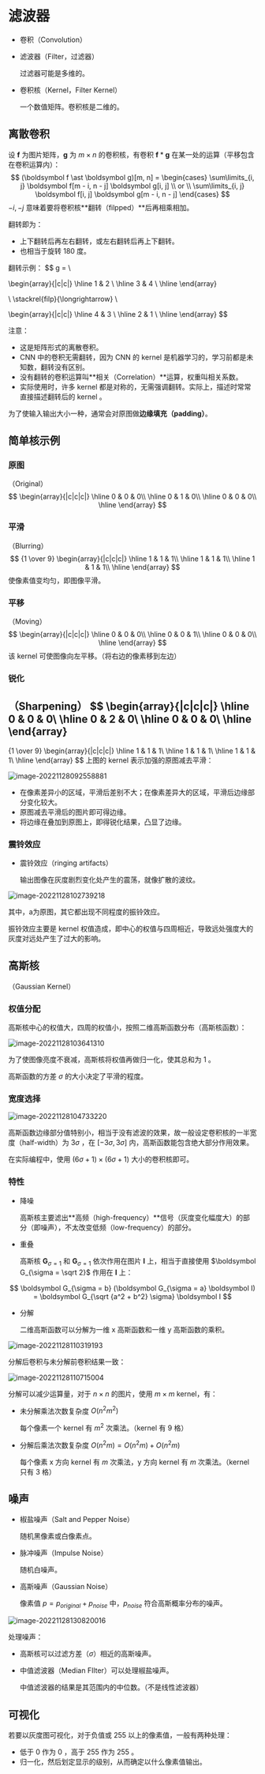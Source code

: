 # 滤波器

- 卷积（Convolution）

- 滤波器（Filter，过滤器）

	过滤器可能是多维的。
	
- 卷积核（Kernel，Filter Kernel）

	一个数值矩阵。卷积核是二维的。

## 离散卷积

设 $\boldsymbol f$ 为图片矩阵，$\boldsymbol g$ 为 $m \times n$ 的卷积核，有卷积 $\boldsymbol  f \ast \boldsymbol  g$ 在某一处的运算（平移包含在卷积运算内）：
$$
(\boldsymbol  f \ast \boldsymbol  g)[m, n] =
\begin{cases}
\sum\limits_{i, j} \boldsymbol  f[m - i, n - j] \boldsymbol  g[i, j] \\ or \\
\sum\limits_{i, j} \boldsymbol  f[i, j] \boldsymbol  g[m - i, n - j]
\end{cases}
$$
$- i, -j$ 意味着要将卷积核**翻转（filpped）**后再相乘相加。

翻转即为：

- 上下翻转后再左右翻转，或左右翻转后再上下翻转。
- 也相当于旋转 180 度。

翻转示例：
$$
g = \ 

\begin{array}{|c|c|}
\hline
1 & 2 \\
\hline
3 & 4 \\
\hline
\end{array}

\ \stackrel{filp}{\longrightarrow} \ 

\begin{array}{|c|c|}
\hline
4 & 3 \\
\hline
2 & 1 \\
\hline
\end{array}
$$


注意：

- 这是矩阵形式的离散卷积。
- CNN 中的卷积无需翻转，因为 CNN 的 kernel 是机器学习的，学习前都是未知数，翻转没有区别。
- 没有翻转的卷积运算叫**相关（Correlation）**运算，权重叫相关系数。
- 实际使用时，许多 kernel 都是对称的，无需强调翻转。实际上，描述时常常直接描述翻转后的 kernel 。

为了使输入输出大小一种，通常会对原图做**边缘填充（padding）**。

## 简单核示例

### 原图

（Original）
$$
\begin{array}{|c|c|c|}
\hline
0 & 0 & 0\\
\hline
0 & 1 & 0\\
\hline
0 & 0 & 0\\
\hline
\end{array}
$$

### 平滑

（Blurring）
$$
{1 \over 9}
\begin{array}{|c|c|c|}
\hline
1 & 1 & 1\\
\hline
1 & 1 & 1\\
\hline
1 & 1 & 1\\
\hline
\end{array}
$$
使像素值变均匀，即图像平滑。

### 平移

（Moving）
$$
\begin{array}{|c|c|c|}
\hline
0 & 0 & 0\\
\hline
0 & 0 & 1\\
\hline
0 & 0 & 0\\
\hline
\end{array}
$$
该 kernel 可使图像向左平移。（将右边的像素移到左边）

### 锐化

（Sharpening）
$$
\begin{array}{|c|c|c|}
\hline
0 & 0 & 0\\
\hline
0 & 2 & 0\\
\hline
0 & 0 & 0\\
\hline
\end{array}
-
{1 \over 9}
\begin{array}{|c|c|c|}
\hline
1 & 1 & 1\\
\hline
1 & 1 & 1\\
\hline
1 & 1 & 1\\
\hline
\end{array}
$$
上图的 kernel 表示加强的原图减去平滑：

![image-20221128092558881](images/滤波器/image-20221128092558881.png)

- 在像素差异小的区域，平滑后差别不大；在像素差异大的区域，平滑后边缘部分变化较大。
- 原图减去平滑后的图片即可得边缘。
- 将边缘在叠加到原图上，即得锐化结果，凸显了边缘。

### 震铃效应

- 震铃效应（ringing artifacts）

	输出图像在灰度剧烈变化处产生的震荡，就像扩散的波纹。

![image-20221128102739218](images/滤波器/image-20221128102739218.png)

其中，a为原图，其它都出现不同程度的振铃效应。

振铃效应主要是 kernel 权值造成，即中心的权值与四周相近，导致远处强度大的灰度对远处产生了过大的影响。

## 高斯核

（Gaussian Kernel）

### 权值分配

高斯核中心的权值大，四周的权值小，按照二维高斯函数分布（高斯核函数）：

![image-20221128103641310](images/滤波器/image-20221128103641310.png)

为了使图像亮度不衰减，高斯核将权值再做归一化，使其总和为 $1$ 。

高斯函数的方差 $\sigma$ 的大小决定了平滑的程度。

### 宽度选择

![image-20221128104733220](images/滤波器/image-20221128104733220.png)

高斯函数边缘部分值特别小，相当于没有滤波的效果，故一般设定卷积核的一半宽度（half-width）为 $3\sigma$ ，在 $[-3\sigma,3\sigma]$ 内，高斯函数能包含绝大部分作用效果。

在实际编程中，使用 $(6\sigma + 1) \times (6\sigma + 1)$ 大小的卷积核即可。

### 特性

- 降噪

	高斯核主要滤出**高频（high-frequency）**信号（灰度变化幅度大）的部分（即噪声），不太改变低频（low-frequency）的部分。

- 重叠

	高斯核 $\boldsymbol G_{\sigma = 1}$ 和 $\boldsymbol G_{\sigma = 1}$ 依次作用在图片 $\boldsymbol I$ 上，相当于直接使用 $\boldsymbol G_{\sigma = \sqrt 2}$ 作用在 $\boldsymbol I$ 上：

$$
\boldsymbol G_{\sigma = b} (\boldsymbol G_{\sigma = a} \boldsymbol I) = 
\boldsymbol G_{\sqrt {a^2 + b^2} \sigma} \boldsymbol I
$$

- 分解

	二维高斯函数可以分解为一维 x 高斯函数和一维 y 高斯函数的乘积。

![image-20221128110319193](images/滤波器/image-20221128110319193.png)

分解后卷积与未分解前卷积结果一致：

![image-20221128110715004](images/滤波器/image-20221128110715004.png)

分解可以减少运算量，对于 $n \times n$ 的图片，使用 $m\times m$ kernel，有：

- 未分解乘法次数复杂度 $O(n^2m^2)$

	每个像素一个 kernel 有 $m^2$ 次乘法。（kernel 有 $9$ 格）

- 分解后乘法次数复杂度 $O(n^2m) = O(n^2m) + O(n^2m)$

	每个像素 x 方向 kernel  有 $m$ 次乘法，y 方向 kernel 有 $m$ 次乘法。（kernel 只有 $3$ 格）

## 噪声

- 椒盐噪声（Salt and Pepper Noise）

	随机黑像素或白像素点。

- 脉冲噪声（Impulse Noise）

	随机白噪声。

- 高斯噪声（Gaussian Noise）

	像素值 $p = p_{original} + p_{noise}$ 中，$p_{noise}$ 符合高斯概率分布的噪声。

![image-20221128130820016](images/滤波器/image-20221128130820016.png)

处理噪声：

- 高斯核可以过滤方差（$\sigma$）相近的高斯噪声。

- 中值滤波器（Median FIlter）可以处理椒盐噪声。

	中值滤波器的结果是其范围内的中位数。（不是线性滤波器）

## 可视化

若要以灰度图可视化，对于负值或 $255$ 以上的像素值，一般有两种处理：

- 低于 $0$ 作为 $0$ ，高于 $255$ 作为 $255$ 。
- 归一化，然后划定显示的级别，从而确定以什么像素值输出。
